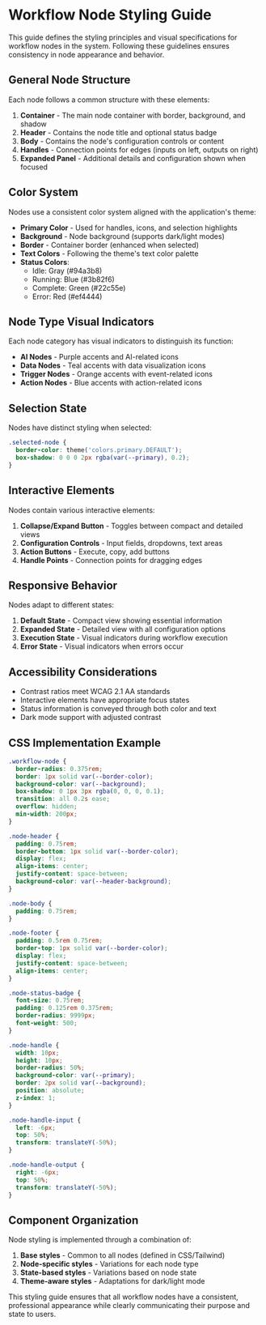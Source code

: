 # Workflow Node Styling Guide

This guide defines the styling principles and visual specifications for workflow nodes in the system. Following these guidelines ensures consistency in node appearance and behavior.

## General Node Structure

Each node follows a common structure with these elements:

1. **Container** - The main node container with border, background, and shadow
2. **Header** - Contains the node title and optional status badge
3. **Body** - Contains the node's configuration controls or content
4. **Handles** - Connection points for edges (inputs on left, outputs on right)
5. **Expanded Panel** - Additional details and configuration shown when focused

## Color System

Nodes use a consistent color system aligned with the application's theme:

- **Primary Color** - Used for handles, icons, and selection highlights
- **Background** - Node background (supports dark/light modes)
- **Border** - Container border (enhanced when selected)
- **Text Colors** - Following the theme's text color palette
- **Status Colors**:
  - Idle: Gray (#94a3b8)
  - Running: Blue (#3b82f6)
  - Complete: Green (#22c55e)
  - Error: Red (#ef4444)

## Node Type Visual Indicators

Each node category has visual indicators to distinguish its function:

- **AI Nodes** - Purple accents and AI-related icons
- **Data Nodes** - Teal accents with data visualization icons
- **Trigger Nodes** - Orange accents with event-related icons
- **Action Nodes** - Blue accents with action-related icons

## Selection State

Nodes have distinct styling when selected:

```css
.selected-node {
  border-color: theme('colors.primary.DEFAULT');
  box-shadow: 0 0 0 2px rgba(var(--primary), 0.2);
}
```

## Interactive Elements

Nodes contain various interactive elements:

1. **Collapse/Expand Button** - Toggles between compact and detailed views
2. **Configuration Controls** - Input fields, dropdowns, text areas
3. **Action Buttons** - Execute, copy, add buttons
4. **Handle Points** - Connection points for dragging edges

## Responsive Behavior

Nodes adapt to different states:

1. **Default State** - Compact view showing essential information
2. **Expanded State** - Detailed view with all configuration options
3. **Execution State** - Visual indicators during workflow execution
4. **Error State** - Visual indicators when errors occur

## Accessibility Considerations

- Contrast ratios meet WCAG 2.1 AA standards
- Interactive elements have appropriate focus states
- Status information is conveyed through both color and text
- Dark mode support with adjusted contrast

## CSS Implementation Example

```css
.workflow-node {
  border-radius: 0.375rem;
  border: 1px solid var(--border-color);
  background-color: var(--background);
  box-shadow: 0 1px 3px rgba(0, 0, 0, 0.1);
  transition: all 0.2s ease;
  overflow: hidden;
  min-width: 200px;
}

.node-header {
  padding: 0.75rem;
  border-bottom: 1px solid var(--border-color);
  display: flex;
  align-items: center;
  justify-content: space-between;
  background-color: var(--header-background);
}

.node-body {
  padding: 0.75rem;
}

.node-footer {
  padding: 0.5rem 0.75rem;
  border-top: 1px solid var(--border-color);
  display: flex;
  justify-content: space-between;
  align-items: center;
}

.node-status-badge {
  font-size: 0.75rem;
  padding: 0.125rem 0.375rem;
  border-radius: 9999px;
  font-weight: 500;
}

.node-handle {
  width: 10px;
  height: 10px;
  border-radius: 50%;
  background-color: var(--primary);
  border: 2px solid var(--background);
  position: absolute;
  z-index: 1;
}

.node-handle-input {
  left: -6px;
  top: 50%;
  transform: translateY(-50%);
}

.node-handle-output {
  right: -6px;
  top: 50%;
  transform: translateY(-50%);
}
```

## Component Organization

Node styling is implemented through a combination of:

1. **Base styles** - Common to all nodes (defined in CSS/Tailwind)
2. **Node-specific styles** - Variations for each node type
3. **State-based styles** - Variations based on node state
4. **Theme-aware styles** - Adaptations for dark/light mode

This styling guide ensures that all workflow nodes have a consistent, professional appearance while clearly communicating their purpose and state to users.
